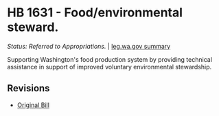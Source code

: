 # HB 1631 - Food/environmental steward.
*Status: Referred to Appropriations.* | [leg.wa.gov summary](https://app.leg.wa.gov/billsummary?BillNumber=1631&Year=2021)

Supporting Washington's food production system by providing technical assistance in support of improved voluntary environmental stewardship.

## Revisions
* [Original Bill](1/)